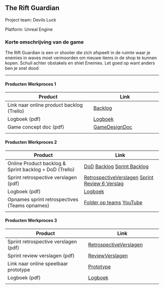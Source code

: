 ## The Rift Guardian
Project team: Devils Luck

Platform:
Unreal Engine

### Korte omschrijving van de game
The Rift Guardian is een vr shooter die zich afspeelt in de ruimte waar je enemies in waves moet vermoorden om nieuwe items in de shop te kunnen kopen. Schuil achter obstakels en shiet Enemies. Let goed op want anders ben je snel dood

---
#### Producten Werkproces 1
| Product  | Link |
| ------ |  ------ |
| Link naar online product backlog (Trello) | [Backlog](https://unreal-academy.codecks.io/decks/109-product-backlog)
| Logboek (pdf)                             | [Logboek](https://github.com/TheGingino/agp_InleverRepo/blob/master/producten/Stand-ups%20-%20VRShooter%202024%20-%20Periode%204.pdf)
| Game concept doc (pdf)                    | [GameDesignDoc](https://unreal-academy.codecks.io/decks/148-functioneel-ontwerp/card/4ws-the-ranged-enemy)
|<img width=500/>|<img width=300/>|
   
#### Producten Werkproces 2
| Product  | Link |
| ------ |  ------ |
| Online Product backlog & Sprint backlog + DoD (Trello)    | [DoD](https://unreal-academy.codecks.io/card/3qj-definition-of-done-dod) [Backlog](https://unreal-academy.codecks.io/decks/109-product-backlog) [Sprint Backlog](https://unreal-academy.codecks.io/decks/152-sprint-backlog-06)
| Sprint retrospective verslagen (pdf)                      | [RetrospectiveVerslagen](https://github.com/TheGingino/agp_InleverRepo/blob/master/producten/Retrospective%20Verslag.pdf) [Sprint Review 6 Verslag](https://github.com/TheGingino/agp_InleverRepo/blob/master/producten/Sprint%20Review%20verslag.pdf)
| Logboek (pdf)                                             | [Logboek](https://github.com/TheGingino/agp_InleverRepo/blob/master/producten/Stand-ups%20-%20VRShooter%202024%20-%20Periode%204.pdf)
| Opnames sprint retrospectives (Teams opnames)             | [Folder op teams](https://mediacollegeamsterdam.sharepoint.com/teams/XR-labHLO/Gedeelde%20documenten/Forms/AllItems.aspx?csf=1&web=1&e=uKS0IK&CID=5ba0d7f7-c559-411f-bba2-fa01bc32ccf4&FolderCTID=0x01200053D3D41422CDC543840924616D8AC886&id=%2Fteams%2FXR-labHLO%2FGedeelde%20documenten%2FGeneral%2FRetroSpective%20en%20SprintReview%2FSprint%206%2FRetrospective%2Fvideos&viewid=4e5be9b3-7563-4097-a063-32fe188f37a4) [YouTube](https://www.youtube.com/playlist?list=PLnBx3KKOKHtALh1aE0SLvpywmG3A-yhSj)
|<img width=500/>|<img width=300/>|
   
#### Producten Werkproces 3
| Product  | Link |
| ------ |  ------ |
| Sprint retrospective verslagen (pdf)  | [RetrospectiveVerslagen](https://github.com/TheGingino/agp_InleverRepo/blob/master/producten/Retrospective%20Verslag.pdf)
| Sprint review verslagen (pdf)         | [ReviewVerslagen](https://github.com/TheGingino/agp_InleverRepo/blob/master/producten/Sprint%20Review%20verslag.pdf)
| Link naar online speelbaar prototype  | [Prototype]
| Logboek (pdf)                         | [Logboek](https://github.com/TheGingino/agp_InleverRepo/blob/master/producten/Stand-ups%20-%20VRShooter%202024%20-%20Periode%204.pdf)
|<img width=500/>|<img width=300/>|

   [Backlog]: <https://unreal-academy.codecks.io/decks/109-product-backlog>
   [Logboek]: <https://github.com/TheGingino/agp_InleverRepo/blob/master/producten/Stand-ups%20-%20VRShooter%202024%20-%20Periode%204.pdf>
   [GameDesignDoc]: <https://unreal-academy.codecks.io/decks/148-functioneel-ontwerp/card/4ws-the-ranged-enemy>
   [RetrospectiveVerslagen]: <https://github.com/TheGingino/agp_InleverRepo/blob/master/producten/Retrospective%20Verslag.pdf>
   [ReviewVerslagen]: <https://github.com/TheGingino/agp_InleverRepo/blob/master/producten/Sprint%20Review%20verslag.pdf>
   [Prototype]: <https://www.mijnmytheprototype.nl>
   [Folder op teams]: <(https://mediacollegeamsterdam.sharepoint.com/teams/XR-labHLO/Gedeelde%20documenten/Forms/AllItems.aspx?csf=1&web=1&e=uKS0IK&CID=5ba0d7f7-c559-411f-bba2-fa01bc32ccf4&FolderCTID=0x01200053D3D41422CDC543840924616D8AC886&id=%2Fteams%2FXR-labHLO%2FGedeelde%20documenten%2FGeneral%2FRetroSpective%20en%20SprintReview%2FSprint%206%2FRetrospective%2Fvideos&viewid=4e5be9b3-7563-4097-a063-32fe188f37a4>
   
